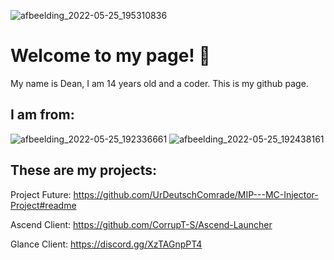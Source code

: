 ![afbeelding_2022-05-25_195310836](https://user-images.githubusercontent.com/104650421/170330569-67ac7778-a9b9-429e-a335-08babf085015.png)



# Welcome to my page! 👋
My name is Dean, I am 14 years old and a coder. This is my github page.

## I am from:
![afbeelding_2022-05-25_192336661](https://user-images.githubusercontent.com/104650421/170325558-aa5a852c-a3ae-4705-9ca0-516046d9282c.png)
![afbeelding_2022-05-25_192438161](https://user-images.githubusercontent.com/104650421/170325898-956e78de-a833-43a0-b0d7-581f1e1062da.png)



## These are my projects:

Project Future: https://github.com/UrDeutschComrade/MIP---MC-Injector-Project#readme

Ascend Client: https://github.com/CorrupT-S/Ascend-Launcher

Glance Client: https://discord.gg/XzTAGnpPT4
